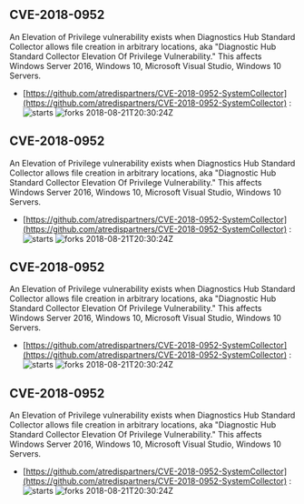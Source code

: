 ## CVE-2018-0952
 An Elevation of Privilege vulnerability exists when Diagnostics Hub Standard Collector allows file creation in arbitrary locations, aka "Diagnostic Hub Standard Collector Elevation Of Privilege Vulnerability." This affects Windows Server 2016, Windows 10, Microsoft Visual Studio, Windows 10 Servers.

- [https://github.com/atredispartners/CVE-2018-0952-SystemCollector](https://github.com/atredispartners/CVE-2018-0952-SystemCollector) :  
![starts](https://img.shields.io/github/stars/atredispartners/CVE-2018-0952-SystemCollector.svg) 
![forks](https://img.shields.io/github/forks/atredispartners/CVE-2018-0952-SystemCollector.svg) 
2018-08-21T20:30:24Z

## CVE-2018-0952
 An Elevation of Privilege vulnerability exists when Diagnostics Hub Standard Collector allows file creation in arbitrary locations, aka "Diagnostic Hub Standard Collector Elevation Of Privilege Vulnerability." This affects Windows Server 2016, Windows 10, Microsoft Visual Studio, Windows 10 Servers.

- [https://github.com/atredispartners/CVE-2018-0952-SystemCollector](https://github.com/atredispartners/CVE-2018-0952-SystemCollector) :  
![starts](https://img.shields.io/github/stars/atredispartners/CVE-2018-0952-SystemCollector.svg) 
![forks](https://img.shields.io/github/forks/atredispartners/CVE-2018-0952-SystemCollector.svg) 
2018-08-21T20:30:24Z

## CVE-2018-0952
 An Elevation of Privilege vulnerability exists when Diagnostics Hub Standard Collector allows file creation in arbitrary locations, aka "Diagnostic Hub Standard Collector Elevation Of Privilege Vulnerability." This affects Windows Server 2016, Windows 10, Microsoft Visual Studio, Windows 10 Servers.

- [https://github.com/atredispartners/CVE-2018-0952-SystemCollector](https://github.com/atredispartners/CVE-2018-0952-SystemCollector) :  
![starts](https://img.shields.io/github/stars/atredispartners/CVE-2018-0952-SystemCollector.svg) 
![forks](https://img.shields.io/github/forks/atredispartners/CVE-2018-0952-SystemCollector.svg) 
2018-08-21T20:30:24Z

## CVE-2018-0952
 An Elevation of Privilege vulnerability exists when Diagnostics Hub Standard Collector allows file creation in arbitrary locations, aka "Diagnostic Hub Standard Collector Elevation Of Privilege Vulnerability." This affects Windows Server 2016, Windows 10, Microsoft Visual Studio, Windows 10 Servers.

- [https://github.com/atredispartners/CVE-2018-0952-SystemCollector](https://github.com/atredispartners/CVE-2018-0952-SystemCollector) :  
![starts](https://img.shields.io/github/stars/atredispartners/CVE-2018-0952-SystemCollector.svg) 
![forks](https://img.shields.io/github/forks/atredispartners/CVE-2018-0952-SystemCollector.svg) 
2018-08-21T20:30:24Z

